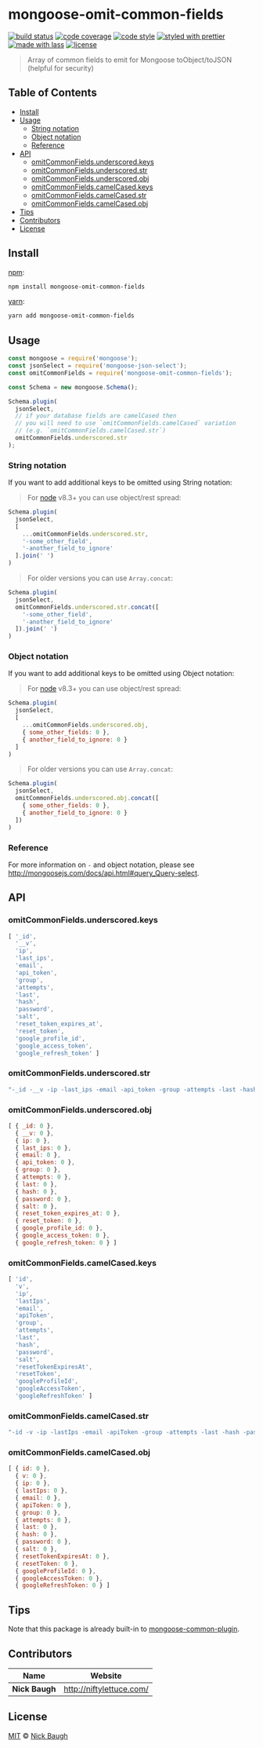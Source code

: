# mongoose-omit-common-fields

[![build status](https://img.shields.io/travis/ladjs/mongoose-omit-common-fields.svg)](https://travis-ci.org/ladjs/mongoose-omit-common-fields)
[![code coverage](https://img.shields.io/codecov/c/github/ladjs/mongoose-omit-common-fields.svg)](https://codecov.io/gh/ladjs/mongoose-omit-common-fields)
[![code style](https://img.shields.io/badge/code_style-XO-5ed9c7.svg)](https://github.com/sindresorhus/xo)
[![styled with prettier](https://img.shields.io/badge/styled_with-prettier-ff69b4.svg)](https://github.com/prettier/prettier)
[![made with lass](https://img.shields.io/badge/made_with-lass-95CC28.svg)](https://lass.js.org)
[![license](https://img.shields.io/github/license/ladjs/mongoose-omit-common-fields.svg)](<>)

> Array of common fields to emit for Mongoose toObject/toJSON (helpful for security)


## Table of Contents

* [Install](#install)
* [Usage](#usage)
  * [String notation](#string-notation)
  * [Object notation](#object-notation)
  * [Reference](#reference)
* [API](#api)
  * [omitCommonFields.underscored.keys](#omitcommonfieldsunderscoredkeys)
  * [omitCommonFields.underscored.str](#omitcommonfieldsunderscoredstr)
  * [omitCommonFields.underscored.obj](#omitcommonfieldsunderscoredobj)
  * [omitCommonFields.camelCased.keys](#omitcommonfieldscamelcasedkeys)
  * [omitCommonFields.camelCased.str](#omitcommonfieldscamelcasedstr)
  * [omitCommonFields.camelCased.obj](#omitcommonfieldscamelcasedobj)
* [Tips](#tips)
* [Contributors](#contributors)
* [License](#license)


## Install

[npm][]:

```sh
npm install mongoose-omit-common-fields
```

[yarn][]:

```sh
yarn add mongoose-omit-common-fields
```


## Usage

```js
const mongoose = require('mongoose');
const jsonSelect = require('mongoose-json-select');
const omitCommonFields = require('mongoose-omit-common-fields');

const Schema = new mongoose.Schema();

Schema.plugin(
  jsonSelect,
  // if your database fields are camelCased then
  // you will need to use `omitCommonFields.camelCased` variation
  // (e.g. `omitCommonFields.camelCased.str`)
  omitCommonFields.underscored.str
);
```

### String notation

If you want to add additional keys to be omitted using String notation:

> For [node][] v8.3+ you can use object/rest spread:

```js
Schema.plugin(
  jsonSelect,
  [
    ...omitCommonFields.underscored.str,
    '-some_other_field',
    '-another_field_to_ignore'
  ].join(' ')
)
```

> For older versions you can use `Array.concat`:

```js
Schema.plugin(
  jsonSelect,
  omitCommonFields.underscored.str.concat([
    '-some_other_field',
    '-another_field_to_ignore'
  ]).join(' ')
)
```

### Object notation

If you want to add additional keys to be omitted using Object notation:

> For [node][] v8.3+ you can use object/rest spread:

```js
Schema.plugin(
  jsonSelect,
  [
    ...omitCommonFields.underscored.obj,
    { some_other_fields: 0 },
    { another_field_to_ignore: 0 }
  ]
)
```

> For older versions you can use `Array.concat`:

```js
Schema.plugin(
  jsonSelect,
  omitCommonFields.underscored.obj.concat([
    { some_other_fields: 0 },
    { another_field_to_ignore: 0 }
  ])
)
```

### Reference

For more information on `-` and object notation, please see <http://mongoosejs.com/docs/api.html#query_Query-select>.


## API

### omitCommonFields.underscored.keys

```js
[ '_id',
  '__v',
  'ip',
  'last_ips',
  'email',
  'api_token',
  'group',
  'attempts',
  'last',
  'hash',
  'password',
  'salt',
  'reset_token_expires_at',
  'reset_token',
  'google_profile_id',
  'google_access_token',
  'google_refresh_token' ]
```

### omitCommonFields.underscored.str

```js
"-_id -__v -ip -last_ips -email -api_token -group -attempts -last -hash -password -salt -reset_token_expires_at -reset_token -google_profile_id -google_access_token -google_refresh_token"
```

### omitCommonFields.underscored.obj

```js
[ { _id: 0 },
  { __v: 0 },
  { ip: 0 },
  { last_ips: 0 },
  { email: 0 },
  { api_token: 0 },
  { group: 0 },
  { attempts: 0 },
  { last: 0 },
  { hash: 0 },
  { password: 0 },
  { salt: 0 },
  { reset_token_expires_at: 0 },
  { reset_token: 0 },
  { google_profile_id: 0 },
  { google_access_token: 0 },
  { google_refresh_token: 0 } ]
```

### omitCommonFields.camelCased.keys

```js
[ 'id',
  'v',
  'ip',
  'lastIps',
  'email',
  'apiToken',
  'group',
  'attempts',
  'last',
  'hash',
  'password',
  'salt',
  'resetTokenExpiresAt',
  'resetToken',
  'googleProfileId',
  'googleAccessToken',
  'googleRefreshToken' ]
```

### omitCommonFields.camelCased.str

```js
"-id -v -ip -lastIps -email -apiToken -group -attempts -last -hash -password -salt -resetTokenExpiresAt -resetToken -googleProfileId -googleAccessToken -googleRefreshToken"
```

### omitCommonFields.camelCased.obj

```js
[ { id: 0 },
  { v: 0 },
  { ip: 0 },
  { lastIps: 0 },
  { email: 0 },
  { apiToken: 0 },
  { group: 0 },
  { attempts: 0 },
  { last: 0 },
  { hash: 0 },
  { password: 0 },
  { salt: 0 },
  { resetTokenExpiresAt: 0 },
  { resetToken: 0 },
  { googleProfileId: 0 },
  { googleAccessToken: 0 },
  { googleRefreshToken: 0 } ]
```


## Tips

Note that this package is already built-in to [mongoose-common-plugin][].


## Contributors

| Name           | Website                    |
| -------------- | -------------------------- |
| **Nick Baugh** | <http://niftylettuce.com/> |


## License

[MIT](LICENSE) © [Nick Baugh](http://niftylettuce.com/)


##

[npm]: https://www.npmjs.com/

[yarn]: https://yarnpkg.com/

[node]: https://nodejs.org/

[mongoose-common-plugin]: https://github.com/ladjs/mongoose-common-plugin
